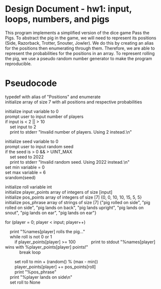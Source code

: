 
# Design Document - hw1: input, loops, numbers, and pigs

This program implements a simplified version of the dice game Pass the Pigs. To abstract the pig in the game, we will need to represent its positions (Side, Razorback, Trotter, Snouter, Jowler). We do this by creating an alias for the positions then enumerating through them. Therefore, we are able to represent the probabilities for the positions in an array. To represent rolling the pig, we use a pseudo random number generator to make the program reproducible.

# Pseudocode


typedef with alias of "Positions" and enumerate  
initialize array of size 7 with all positions and respective probabilities  

initialize input variable to 0    
prompt user to input number of players    
if input is < 2 || > 10  
&nbsp;&nbsp;&nbsp;&nbsp;set input to 2  
&nbsp;&nbsp;&nbsp;&nbsp;print to stderr "Invalid number of players. Using 2 instead.\n"    

initialize seed variable to 0    
prompt user to input random seed   
if the seed is > 0 && > UINT_MAX    
&nbsp;&nbsp;&nbsp;&nbsp;set seed to 2022    
&nbsp;&nbsp;&nbsp;&nbsp;print to stderr "Invalid random seed. Using 2022 instead.\n"    
set min variable = 0  
set max variable = 6    
srandom(seed)

initialize roll variable int  
initialize player_points array of integers of size [input]  
initialize pos_points array of integers of size [7] {0, 0, 10, 10, 15, 5, 5}  
initialize pos_phrase array of strings of size [7] {"pig rolled on side", "pig rolled on side", "pig lands on back", "pig lands upright", "pig lands on snout", "pig lands on ear", "pig lands on ear"}  

for (player = 0; player < input; player++)  

&nbsp;&nbsp;&nbsp;&nbsp;print "%names[player] rolls the pig..."  
&nbsp;&nbsp;&nbsp;&nbsp;while roll is not 0 or 1  
&nbsp;&nbsp;&nbsp;&nbsp;&nbsp;&nbsp;&nbsp;&nbsp;if player_points[player] >= 100 
&nbsp;&nbsp;&nbsp;&nbsp;&nbsp;&nbsp;&nbsp;&nbsp;&nbsp;&nbsp;&nbsp;&nbsp;print to stdout "%names[player] wins with %player_points[player] points!"  
&nbsp;&nbsp;&nbsp;&nbsp;&nbsp;&nbsp;&nbsp;&nbsp;&nbsp;&nbsp;&nbsp;&nbsp;break loop  

&nbsp;&nbsp;&nbsp;&nbsp;&nbsp;&nbsp;&nbsp;&nbsp;set roll to min + (random() % (max - min))   
&nbsp;&nbsp;&nbsp;&nbsp;&nbsp;&nbsp;&nbsp;&nbsp;player_points[player] += pos_points[roll]  
&nbsp;&nbsp;&nbsp;&nbsp;&nbsp;&nbsp;&nbsp;&nbsp;print "%pos_phrase"  
&nbsp;&nbsp;&nbsp;&nbsp;print "%player lands on side\n"  
&nbsp;&nbsp;&nbsp;&nbsp;set roll to None  


